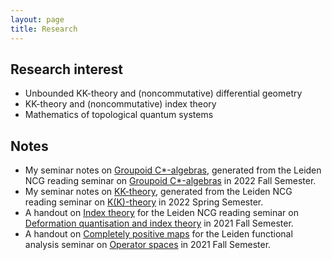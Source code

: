 ```yaml
---
layout: page
title: Research
---
```


## Research interest

- Unbounded KK-theory and (noncommutative) differential geometry
- KK-theory and (noncommutative) index theory
- Mathematics of topological quantum systems

## Notes

- My seminar notes on [Groupoid C\*-algebras](https://liyuezhao.github.io/notes/groupoid_note.pdf), generated from the Leiden NCG reading seminar on [Groupoid C\*-algebras](https://ncg-leiden.github.io/) in 2022 Fall Semester.
- My seminar notes on [KK-theory](https://liyuezhao.github.io/notes/kk_note.pdf), generated from the Leiden NCG reading seminar on [K(K)-theory](https://liyuezhao.github.io/seminars/2022_KK-theory/) in 2022 Spring Semester.
- A handout on [Index theory](https://liyuezhao.github.io/notes/index_theory_handout.pdf) for the Leiden NCG reading seminar on [Deformation quantisation and index theory](https://pub.math.leidenuniv.nl/~aricif2/ncg_seminar.html) in 2021 Fall Semester.
- A handout on [Completely positive maps](https://liyuezhao.github.io/notes/index_theory_handout.pdf) for the Leiden functional analysis seminar on [Operator spaces](https://www.math.leidenuniv.nl/~mdejeu/fasem_2021.html) in 2021 Fall Semester.